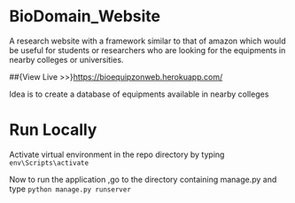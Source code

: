 # BioDomain_Website
A research website with a framework similar to that of amazon which would be useful for students or researchers who are looking for the equipments in nearby colleges or universities.

##{View Live >>}https://bioequipzonweb.herokuapp.com/

Idea is to create a database of equipments available in nearby colleges

# Run Locally

Activate virtual environment in the repo directory by typing 
`env\Scripts\activate`

Now to run the application ,go to the directory containing manage.py and type
`python manage.py runserver`
